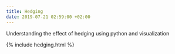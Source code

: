 ```yaml
---
title: Hedging
date: 2019-07-21 02:59:00 +02:00
---
```


Understanding the effect of hedging using python and visualization


{% include hedging.html %}